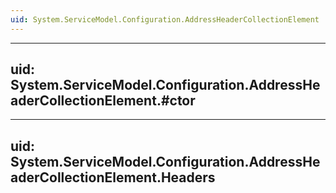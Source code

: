 ```yaml
---
uid: System.ServiceModel.Configuration.AddressHeaderCollectionElement
---
```


---
uid: System.ServiceModel.Configuration.AddressHeaderCollectionElement.#ctor
---

---
uid: System.ServiceModel.Configuration.AddressHeaderCollectionElement.Headers
---
